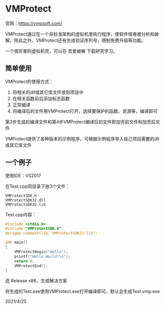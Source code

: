 # VMProtect

官网：https://vmpsoft.com/  

VMProtect通过在一个非标准架构的虚拟机里执行程序，使软件很难被分析和破解。除此之外，VMProtect还有生成验证序列号，限制免费升级等功能。  

一个很厉害的虚拟机壳，可以在 吾爱破解 下载研究学习。  

## 简单使用
VMProtect的使用方式：  
1. 将相关的dll或其它库文件放到项目中
2. 在相关函数前后添加标志函数
3. 正常编译
4. 将编译后的文件用VMProtect打开，选择要保护的函数、资源等，编译即可

第3步生成的编译文件和第4步VMProtect编译后的文件即加壳前文件和加壳后文件  

VMProtect提供了各种版本的示例程序，可根据示例程序导入自己项目需要的dll或其它库文件  

## 一个例子
使用IDE：VS2017  

在Test.cpp同目录下放3个文件：  
```
VMProtectSDK.h
VMProtectSDK32.dll
VMProtectSDK32.lib
```

Test.cpp内容：  
```cpp
#include <stdio.h>
#include "VMProtectSDK.h"
#pragma comment(lib,"VMProtectSDK32.lib")

int main()
{
	VMProtectBegin("Hello");
	printf("Hello World!\n");
	return 0;
	VMProtectEnd();
}
```

选 Release x86，生成解决方案  

将生成的Test.exe使用VMProtect.exe打开编译即可，默认会生成Test.vmp.exe  


2021/4/25  
